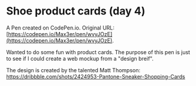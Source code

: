 # Shoe product cards (day 4)

A Pen created on CodePen.io. Original URL: [https://codepen.io/Max3er/pen/wvyJOzE](https://codepen.io/Max3er/pen/wvyJOzE).

Wanted to do some fun with product cards. The purpose of this pen is just to see if I could create a web mockup from a "design breif".

The design is created by the talented Matt Thompson:
https://dribbble.com/shots/2424953-Pantone-Sneaker-Shopping-Cards
